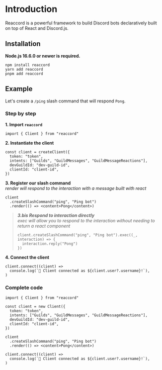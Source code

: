 # Introduction

Reaccord is a powerful framework to build Discord bots declaratively built on top of React and Discord.js.

## Installation

**Node.js 16.6.0 or newer is required.**

```bash:no-line-numbers
npm install reaccord
yarn add reaccord
pnpm add reaccord
```

## Example

Let's create a `/ping` slash command that will respond `Pong`.

### Step by step

**1. Import `reaccord`**

```tsx
import { Client } from "reaccord"
```

**2. Instantiate the client**

```tsx
const client = createClient({
  token: "token",
  intents: ["Guilds", "GuildMessages", "GuildMessageReactions"],
  devGuildId: "dev-guild-id",
  clientId: "client-id",
})
```

**3. Register our slash command**  
_render will respond to the interaction with a message built with react_

```tsx
client
  .createSlashCommand("ping", "Ping bot")
  .render(() => <content>Pong</content>)
```

> _**3.bis Respond to interaction directly**_  
> _exec will allow you to respond to the interaction without needing to return a react component_
>
> ```tsx
> client.createSlashCommand("ping", "Ping bot").exec((_, interaction) => {
>   interaction.reply("Pong")
> })
> ```

**4. Connect the client**

```tsx
client.connect((client) =>
  console.log(`🚀 Client connected as ${client.user?.username}!`),
)
```

### Complete code

```tsx
import { Client } from "reaccord"

const client = new Client({
  token: "token",
  intents: ["Guilds", "GuildMessages", "GuildMessageReactions"],
  devGuildId: "dev-guild-id",
  clientId: "client-id",
})

client
  .createSlashCommand("ping", "Ping bot")
  .render(() => <content>Pong</content>)

client.connect((client) =>
  console.log(`🚀 Client connected as ${client.user?.username}!`),
)
```
